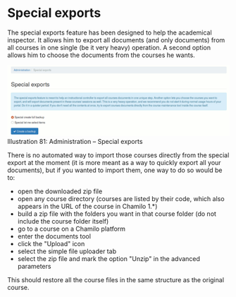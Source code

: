 # Special exports

The special exports feature has been designed to help the academical inspector. It allows him to export all documents \(and only documents\) from all courses in one single \(be it very heavy\) operation. A second option allows him to choose the documents from the courses he wants.

![](../../.gitbook/assets/export-speciaux%20%283%29.png)Illustration 81: Administration – Special exports

There is no automated way to import those courses directly from the special export at the moment \(it is more meant as a way to quickly export all your documents\), but if you wanted to import them, one way to do so would be to:

* open the downloaded zip file
* open any course directory \(courses are listed by their code, which also appears in the URL of the course in Chamilo 1.\*\)
* build a zip file with the folders you want in that course folder \(do not include the course folder itself\)
* go to a course on a Chamilo platform
* enter the documents tool
* click the "Upload" icon
* select the simple file uploader tab
* select the zip file and mark the option "Unzip" in the advanced parameters

This should restore all the course files in the same structure as the original course.

